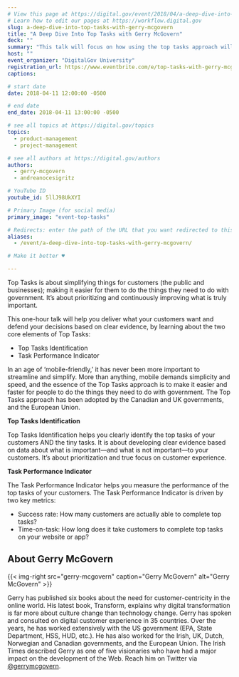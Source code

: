 ```yaml
---
# View this page at https://digital.gov/event/2018/04/a-deep-dive-into-top-tasks
# Learn how to edit our pages at https://workflow.digital.gov
slug: a-deep-dive-into-top-tasks-with-gerry-mcgovern
title: "A Deep Dive Into Top Tasks with Gerry McGovern"
deck: ""
summary: "This talk will focus on how using the top tasks approach will help you deliver what your customers want to make it easier and faster for people to do things they need to do with government."
host: ""
event_organizer: "DigitalGov University"
registration_url: https://www.eventbrite.com/e/top-tasks-with-gerry-mcgovern-registration-43479365954
captions: 

# start date
date: 2018-04-11 12:00:00 -0500

# end date
end_date: 2018-04-11 13:00:00 -0500

# see all topics at https://digital.gov/topics
topics: 
  - product-management
  - project-management

# see all authors at https://digital.gov/authors
authors: 
  - gerry-mcgovern
  - andreanocesigritz

# YouTube ID
youtube_id: 5llJ98UkXYI

# Primary Image (for social media)
primary_image: "event-top-tasks"

# Redirects: enter the path of the URL that you want redirected to this page
aliases: 
  - /event/a-deep-dive-into-top-tasks-with-gerry-mcgovern/

# Make it better ♥

---
```


Top Tasks is about simplifying things for customers (the public and businesses); making it easier for them to do the things they need to do with government. It’s about prioritizing and continuously improving what is truly important.

This one-hour talk will help you deliver what your customers want and defend your decisions based on clear evidence, by learning about the two core elements of Top Tasks:

- Top Tasks Identification
- Task Performance Indicator

In an age of ‘mobile-friendly,’ it has never been more important to streamline and simplify. More than anything, mobile demands simplicity and speed, and the essence of the Top Tasks approach is to make it easier and faster for people to do the things they need to do with government. The Top Tasks approach has been adopted by the Canadian and UK governments, and the European Union.

**Top Tasks Identification**

Top Tasks Identification helps you clearly identify the top tasks of your customers AND the tiny tasks. It is about developing clear evidence based on data about what is important—and what is not important—to your customers. It’s about prioritization and true focus on customer experience.

**Task Performance Indicator**

The Task Performance Indicator helps you measure the performance of the top tasks of your customers. The Task Performance Indicator is driven by two key metrics:

- Success rate: How many customers are actually able to complete top tasks?
- Time-on-task: How long does it take customers to complete top tasks on your website or app?


## About Gerry McGovern

{{< img-right src="gerry-mcgovern" caption="Gerry McGovern" alt="Gerry McGovern" >}}

Gerry has published six books about the need for customer-centricity in the online world. His latest book, Transform, explains why digital transformation is far more about culture change than technology change. Gerry has spoken and consulted on digital customer experience in 35 countries. Over the years, he has worked extensively with the US government (EPA, State Department, HSS, HUD, etc.). He has also worked for the Irish, UK, Dutch, Norwegian and Canadian governments, and the European Union. The Irish Times described Gerry as one of five visionaries who have had a major impact on the development of the Web. Reach him on Twitter via [@gerrymcgovern](https://twitter.com/gerrymcgovern).
